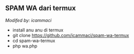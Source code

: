 ## SPAM WA dari termux

*Modifed by: icammaci*
- install anu anu di termux
- git clone https://github.com/icammaci/spam-wa-termux
- cd spam-wa-termux
- php wa.php
